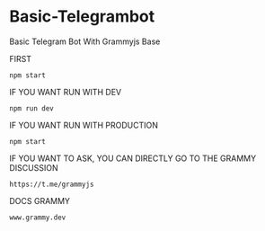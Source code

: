 # Basic-Telegrambot
Basic Telegram Bot With Grammyjs Base

FIRST
```
npm start
```

IF YOU WANT RUN WITH DEV 
```
npm run dev
```

IF YOU WANT RUN WITH PRODUCTION
```
npm start
```

IF YOU WANT TO ASK, YOU CAN DIRECTLY GO TO THE GRAMMY DISCUSSION
```
https://t.me/grammyjs
```

DOCS GRAMMY
```
www.grammy.dev
```
